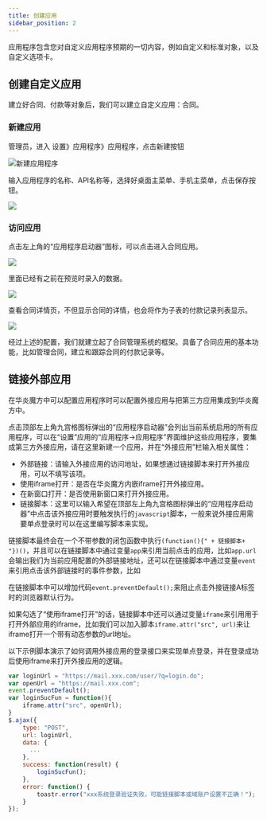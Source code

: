 ```yaml
---
title: 创建应用
sidebar_position: 2
---
```


应用程序包含您对自定义应用程序预期的一切内容，例如自定义和标准对象，以及自定义选项卡。

## 创建自定义应用

建立好合同、付款等对象后，我们可以建立自定义应用：合同。

### 新建应用

管理员，进入 设置》应用程序》应用程序，点击新建按钮

 ![新建应用程序](https://console.steedos.cn/api/files/images/pLbYpE4EiFdJ4mpSP)

输入应用程序的名称、API名称等，选择好桌面主菜单、手机主菜单，点击保存按钮。

 ![](https://console.steedos.cn/api/files/images/3gQZyGj6z97KiJ5F2)

### 访问应用

点击左上角的“应用程序启动器”图标，可以点击进入合同应用。

 ![](https://console.steedos.cn/api/files/images/RnnzvrFFBiDPQ7cTc)

里面已经有之前在预览时录入的数据。

 ![](https://console.steedos.cn/api/files/images/W8BCSZWifA255kjMg)

查看合同详情页，不但显示合同的详情，也会将作为子表的付款记录列表显示。

 ![](https://console.steedos.cn/api/files/images/MeeMHihvzbdMzTkPW)

经过上述的配置，我们就建立起了合同管理系统的框架。具备了合同应用的基本功能，比如管理合同，建立和跟踪合同的付款记录等。


## 链接外部应用

在华炎魔方中可以配置应用程序时可以配置外接应用与把第三方应用集成到华炎魔方中。

点击顶部左上角九宫格图标弹出的“应用程序启动器”会列出当前系统启用的所有应用程序，可以在“设置”应用的“应用程序→应用程序”界面维护这些应用程序，要集成第三方外接应用，请在这里新建一个应用，并在“外接应用”栏输入相关属性：

* 外部链接：请输入外接应用的访问地址，如果想通过链接脚本来打开外接应用，可以不填写该项。
* 使用iframe打开：是否在华炎魔方内嵌iframe打开外接应用。
* 在新窗口打开：是否使用新窗口来打开外接应用。
* 链接脚本：这里可以输入希望在顶部左上角九宫格图标弹出的“应用程序启动器”中点击该外接应用时要触发执行的`javascript`脚本，一般来说外接应用需要单点登录时可以在这里编写脚本来实现。

链接脚本最终会在一个不带参数的闭包函数中执行`(function(){" + 链接脚本+ "})()`，并且可以在链接脚本中通过变量`app`来引用当前点击的应用，比如`app.url`会输出我们为当前应用配置的外部链接地址，还可以在链接脚本中通过变量`event`来引用点击该外部链接时的事件参数，比如

在链接脚本中可以增加代码`event.preventDefault();`来阻止点击外接链接A标签时的浏览器默认行为。

如果勾选了“使用iframe打开”的话，链接脚本中还可以通过变量`iframe`来引用用于打开外部应用的iframe，比如我们可以加入脚本`iframe.attr("src", url)`来让iframe打开一个带有动态参数的url地址。

以下示例脚本演示了如何调用外接应用的登录接口来实现单点登录，并在登录成功后使用iframe来打开外接应用的逻辑。

```javascript
var loginUrl = "https://mail.xxx.com/user/?q=login.do";
var openUrl = "https://mail.xxx.com";
event.preventDefault();
var loginSucFun = function(){
    iframe.attr("src", openUrl);
}
$.ajax({
    type: "POST",
    url: loginUrl,
    data: {
      ...
    },
    success: function(result) {
        loginSucFun();
    },
    error: function() {
        toastr.error("xxx系统登录验证失败，可能链接脚本或域账户设置不正确！");
    }
});
```